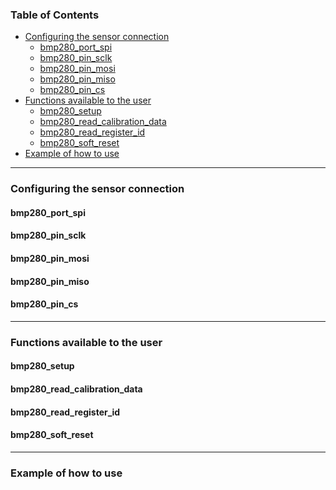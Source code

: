 ### Table of Contents

- [Configuring the sensor connection](#configuring-the-sensor-connection)
    - [bmp280_port_spi](#bmp280_port_spi)
    - [bmp280_pin_sclk](#bmp280_pin_sclk)
    - [bmp280_pin_mosi](#bmp280_pin_mosi)
    - [bmp280_pin_miso](#bmp280_pin_miso)
    - [bmp280_pin_cs](#bmp280_pin_cs)
- [Functions available to the user](#functions-available-to-the-user)
    - [bmp280_setup](#bmp280_setup)
    - [bmp280_read_calibration_data](#bmp280_read_calibration_data)
    - [bmp280_read_register_id](#bmp280_read_register_id)
    - [bmp280_soft_reset](#bmp280_soft_reset)
- [Example of how to use](#example-of-how-to-use)

<hr>

### Configuring the sensor connection

#### bmp280_port_spi

#### bmp280_pin_sclk

#### bmp280_pin_mosi

#### bmp280_pin_miso

#### bmp280_pin_cs

<hr>

### Functions available to the user

#### bmp280_setup

#### bmp280_read_calibration_data

#### bmp280_read_register_id

#### bmp280_soft_reset

<hr>

### Example of how to use
